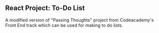 ## React Project: To-Do List

A modified version of "Passing Thoughts" project from Codeacademy's Front End track which can be used for making to do lists. 

